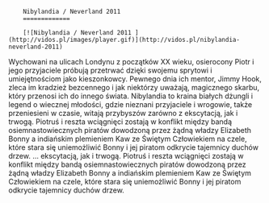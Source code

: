 
        Nibylandia / Neverland 2011 
        =============
        
        [![Nibylandia / Neverland 2011 ](http://vidos.pl/images/player.gif)](http://vidos.pl/nibylandia-neverland-2011)
        
        
 Wychowani na ulicach Londynu z początków XX wieku, osierocony Piotr i jego przyjaciele próbują przetrwać dzięki swojemu sprytowi i umiejętnościom jako kieszonkowcy. Pewnego dnia ich mentor, Jimmy Hook, zleca im kradzież bezcennego i jak niektórzy uważają, magicznego skarbu, który przenosi ich do innego świata. Nibylandia to kraina białych dżungli i legend o wiecznej młodości, gdzie nieznani przyjaciele i wrogowie, także przeniesieni w czasie, witają przybyszów zarówno z ekscytacją, jak i trwogą. Piotruś i reszta wciągnięci zostają w konflikt między bandą osiemnastowiecznych piratów dowodzoną przez żądną władzy Elizabeth Bonny a indiańskim plemieniem Kaw ze Świętym Człowiekiem na czele, które stara się uniemożliwić Bonny i jej piratom odkrycie tajemnicy duchów drzew.   ... ekscytacją, jak i trwogą. Piotruś i reszta wciągnięci zostają w konflikt między bandą osiemnastowiecznych piratów dowodzoną przez żądną władzy Elizabeth Bonny a indiańskim plemieniem Kaw ze Świętym Człowiekiem na czele, które stara się uniemożliwić Bonny i jej piratom odkrycie tajemnicy duchów drzew.
    